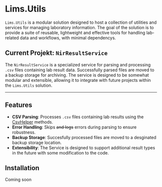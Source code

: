 # Lims.Utils

`Lims.Utils` is a modular solution designed to host a collection of utilities and services for managing laboratory information. The goal of the solution is to provide a suite of reusable, lightweight and effective tools for handling lab-related data and workflows, with minimal dependencys.

## Current Projekt: `NirResultService`

The `NirResultService` is a specialized service for parsing and processing `.csv` files containing lab result data. Successfully parsed files are moved to a backup storage for archiving. The service is designed to be somewhat modular and extensible, allowing it to integrate with future projects within the `Lims.Utils` solution.

---
## Features

- **CSV Parsing**: Processes `.csv` files containing lab results using the [CsvHelper](https://github.com/poyrakie/Lims.Utils/blob/master/NirResult/Models/Helpers/CsvHelpers.cs) methods.
- **Error Handling**: Skips ~~and logs~~ errors during parsing to ensure robustness.
- **Backup Storage**: Succesfully processed files are moved to a desginated backup storage location.
- **Extensibility**: The Service is designed to support additional result types in the future with some modification to the code.

## Installation
Coming soon
